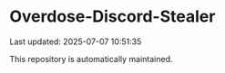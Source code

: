 # Overdose-Discord-Stealer

Last updated: 2025-07-07 10:51:35

This repository is automatically maintained.
